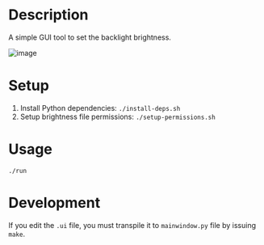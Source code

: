 # Description 

A simple GUI tool to set the backlight brightness.

![image](https://github.com/ceremcem/brightness-control-gui/assets/6639874/45638265-67a0-462b-976a-d87a87483ec6)

# Setup 

1. Install Python dependencies: `./install-deps.sh`
2. Setup brightness file permissions: `./setup-permissions.sh`

# Usage 

`./run`


# Development

If you edit the `.ui` file, you must transpile it to `mainwindow.py` file by issuing `make`.
